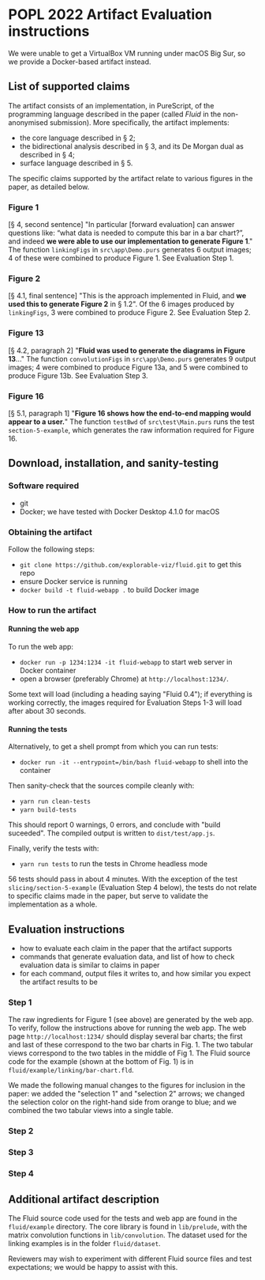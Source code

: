 # POPL 2022 Artifact Evaluation instructions

We were unable to get a VirtualBox VM running under macOS Big Sur, so we provide a Docker-based artifact instead.

## List of supported claims

The artifact consists of an implementation, in PureScript, of the programming language described in the paper (called _Fluid_ in the non-anonymised submission). More specifically, the artifact implements:
- the core language described in § 2;
- the bidirectional analysis described in § 3, and its De Morgan dual as described in § 4;
- surface language described in § 5.

The specific claims supported by the artifact relate to various figures in the paper, as detailed below.

### Figure 1

[§ 4, second sentence] "In particular [forward evaluation] can answer questions like: “what data is needed to compute this bar in a bar chart?”, and indeed **we were able to use our implementation to generate Figure 1**." The function ```linkingFigs``` in `src\app\Demo.purs` generates 6 output images; 4 of these were combined to produce Figure 1. See Evaluation Step 1.

### Figure 2

[§ 4.1, final sentence] "This is the approach implemented in Fluid, and **we used this to generate Figure 2** in § 1.2". Of the 6 images produced by ```linkingFigs```, 3 were combined to produce Figure 2. See Evaluation Step 2.

### Figure 13

[§ 4.2, paragraph 2] "**Fluid was used to generate the diagrams in Figure 13**..." The function ```convolutionFigs``` in `src\app\Demo.purs` generates 9 output images; 4 were combined to produce Figure 13a, and 5 were combined to produce Figure 13b. See Evaluation Step 3.

### Figure 16

[§ 5.1, paragraph 1] "**Figure 16 shows how the end-to-end mapping would appear to a user.**" The function ```testBwd``` of `src\test\Main.purs` runs the test `section-5-example`, which generates the raw information required for Figure 16.

## Download, installation, and sanity-testing

### Software required

- git
- Docker; we have tested with Docker Desktop 4.1.0 for macOS

### Obtaining the artifact

Follow the following steps:
- `git clone https://github.com/explorable-viz/fluid.git` to get this repo
- ensure Docker service is running
- `docker build -t fluid-webapp .` to build Docker image

### How to run the artifact

#### Running the web app

To run the web app:
- `docker run -p 1234:1234 -it fluid-webapp` to start web server in Docker container
- open a browser (preferably Chrome) at `http://localhost:1234/`.

Some text will load (including a heading saying "Fluid 0.4"); if everything is working correctly, the images required for Evaluation Steps 1-3 will load after about 30 seconds.

#### Running the tests

Alternatively, to get a shell prompt from which you can run tests:
- `docker run -it --entrypoint=/bin/bash fluid-webapp` to shell into the container

Then sanity-check that the sources compile cleanly with:
- `yarn run clean-tests`
- `yarn build-tests`

This should report 0 warnings, 0 errors, and conclude with "build suceeded". The compiled output is written to `dist/test/app.js`.

Finally, verify the tests with:

- `yarn run tests` to run the tests in Chrome headless mode

56 tests should pass in about 4 minutes. With the exception of the test `slicing/section-5-example` (Evaluation Step 4 below), the tests do not relate to specific claims made in the paper, but serve to validate the implementation as a whole.

## Evaluation instructions
- how to evaluate each claim in the paper that the artifact supports
- commands that generate evaluation data, and list of how to check evaluation data is similar to claims in paper
- for each command, output files it writes to, and how similar you expect the artifact results to be

### Step 1

The raw ingredients for Figure 1 (see above) are generated by the web app. To verify, follow the instructions above for running the web app. The web page `http://localhost:1234/` should display several bar charts; the first and last of these correspond to the two bar charts in Fig. 1. The two tabular views correspond to the two tables in the middle of Fig 1. The Fluid source code for the example (shown at the bottom of Fig. 1) is in `fluid/example/linking/bar-chart.fld`.

We made the following manual changes to the figures for inclusion in the paper: we added the "selection 1" and "selection 2" arrows; we changed the selection color on the right-hand side from orange to blue; and we combined the two tabular views into a single table.

### Step 2

### Step 3

### Step 4

## Additional artifact description

The Fluid source code used for the tests and web app are found in the `fluid/example` directory. The core library is found in `lib/prelude`, with the matrix convolution functions in `lib/convolution`. The dataset used for the linking examples is in the folder `fluid/dataset`.

Reviewers may wish to experiment with different Fluid source files and test expectations; we would be happy to assist with this.
